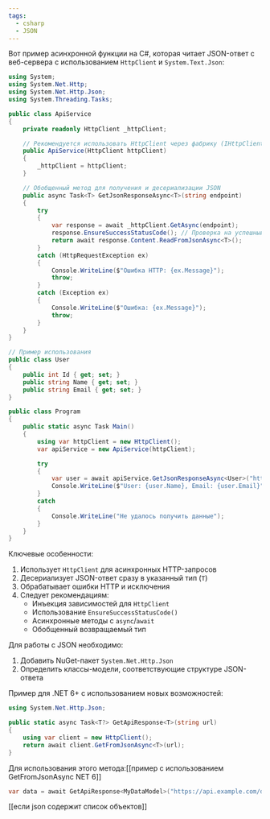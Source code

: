 ```yaml
---
tags:
  - csharp
  - JSON
---
```


Вот пример асинхронной функции на C#, которая читает JSON-ответ с веб-сервера с использованием `HttpClient` и `System.Text.Json`:

```csharp
using System;
using System.Net.Http;
using System.Net.Http.Json;
using System.Threading.Tasks;

public class ApiService
{
    private readonly HttpClient _httpClient;

    // Рекомендуется использовать HttpClient через фабрику (IHttpClientFactory) в реальных приложениях
    public ApiService(HttpClient httpClient)
    {
        _httpClient = httpClient;
    }

    // Обобщенный метод для получения и десериализации JSON
    public async Task<T> GetJsonResponseAsync<T>(string endpoint)
    {
        try
        {
            var response = await _httpClient.GetAsync(endpoint);
            response.EnsureSuccessStatusCode(); // Проверка на успешный статус
            return await response.Content.ReadFromJsonAsync<T>();
        }
        catch (HttpRequestException ex)
        {
            Console.WriteLine($"Ошибка HTTP: {ex.Message}");
            throw;
        }
        catch (Exception ex)
        {
            Console.WriteLine($"Ошибка: {ex.Message}");
            throw;
        }
    }
}

// Пример использования
public class User
{
    public int Id { get; set; }
    public string Name { get; set; }
    public string Email { get; set; }
}

public class Program
{
    public static async Task Main()
    {
        using var httpClient = new HttpClient();
        var apiService = new ApiService(httpClient);

        try
        {
            var user = await apiService.GetJsonResponseAsync<User>("https://api.example.com/users/1");
            Console.WriteLine($"User: {user.Name}, Email: {user.Email}");
        }
        catch
        {
            Console.WriteLine("Не удалось получить данные");
        }
    }
}
```

Ключевые особенности:
1. Использует `HttpClient` для асинхронных HTTP-запросов
2. Десериализует JSON-ответ сразу в указанный тип (`T`)
3. Обрабатывает ошибки HTTP и исключения
4. Следует рекомендациям:
   - Инъекция зависимостей для `HttpClient`
   - Использование `EnsureSuccessStatusCode()`
   - Асинхронные методы с `async`/`await`
   - Обобщенный возвращаемый тип

Для работы с JSON необходимо:
1. Добавить NuGet-пакет `System.Net.Http.Json`
2. Определить классы-модели, соответствующие структуре JSON-ответа

Пример для .NET 6+ с использованием новых возможностей:

```csharp
using System.Net.Http.Json;

public static async Task<T?> GetApiResponse<T>(string url)
{
    using var client = new HttpClient();
    return await client.GetFromJsonAsync<T>(url);
}
```

Для использования этого метода:[[пример с использованием GetFromJsonAsync NET 6]]
```csharp
var data = await GetApiResponse<MyDataModel>("https://api.example.com/data");
```
[[если json содержит список объектов]]